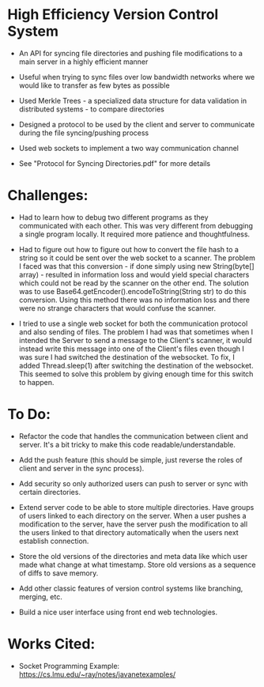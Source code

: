 # High Efficiency Version Control System
- An API for syncing file directories and pushing file modifications to a main server in a highly efficient manner

- Useful when trying to sync files over low bandwidth networks where we would like to transfer as few bytes as possible

- Used Merkle Trees - a specialized data structure for data validation in distributed systems - to compare directories

- Designed a protocol to be used by the client and server to communicate during the file syncing/pushing process 

- Used web sockets to implement a two way communication channel

- See "Protocol for Syncing Directories.pdf" for more details


# Challenges:

- Had to learn how to debug two different programs as they communicated with each other. This was very different from debugging a single program locally. It required more patience and thoughtfulness.

- Had to figure out how to figure out how to convert the file hash to a string so it could be sent over the web socket to a scanner. The problem I faced was that this conversion - if done simply using new String(byte[] array) - resulted in information loss and would yield special characters which could not be read by the scanner on the other end. The solution was to use Base64.getEncoder().encodeToString(String str) to do this conversion. Using this method there was no information loss and there were no strange characters that would confuse the scanner.

- I tried to use a single web socket for both the communication protocol and also sending of files. The problem I had was that sometimes when I intended the Server to send a message to the Client's scanner, it would instead write this message into one of the Client's files even though I was sure I had switched the destination of the websocket. To fix, I added Thread.sleep(1) after switching the destination of the websocket. This seemed to solve this problem by giving enough time for this switch to happen.

# To Do:

- Refactor the code that handles the communication between client and server. It's a bit tricky to make this code readable/understandable.

- Add the push feature (this should be simple, just reverse the roles of client and server in the sync process).

- Add security so only authorized users can push to server or sync with certain directories.

- Extend server code to be able to store multiple directories. Have groups of users linked to each directory on the server. When a user pushes a modification to the server, have the server push the modification to all the users linked to that directory automatically when the users next establish connection.

- Store the old versions of the directories and meta data like which user made what change at what timestamp. Store old versions as a sequence of diffs to save memory.

- Add other classic features of version control systems like branching, merging, etc.

- Build a nice user interface using front end web technologies.

# Works Cited:

- Socket Programming Example: https://cs.lmu.edu/~ray/notes/javanetexamples/
